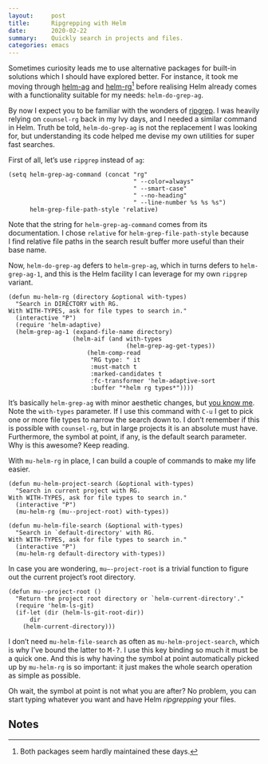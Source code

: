 ```yaml
---
layout:     post
title:      Ripgrepping with Helm
date:       2020-02-22
summary:    Quickly search in projects and files.
categories: emacs
---
```


Sometimes curiosity leads me to use alternative packages for built-in solutions
which I should have explored better. For instance, it took me moving through
[helm-ag](https://github.com/syohex/emacs-helm-ag) and
[helm-rg](https://github.com/cosmicexplorer/helm-rg)[^1] before realising Helm
already comes with a functionality suitable for my needs: `helm-do-grep-ag`.

By now I expect you to be familiar with the wonders of
[ripgrep](https://github.com/BurntSushi/ripgrep). I was heavily relying on
`counsel-rg` back in my Ivy days, and I needed a similar command in Helm. Truth
be told, `helm-do-grep-ag` is not the replacement I was looking for, but
understanding its code helped me devise my own utilities for super fast
searches.

First of all, let’s use `ripgrep` instead of `ag`:

``` emacs-lisp
(setq helm-grep-ag-command (concat "rg"
                                   " --color=always"
                                   " --smart-case"
                                   " --no-heading"
                                   " --line-number %s %s %s")
      helm-grep-file-path-style 'relative)
```

Note that the string for `helm-grep-ag-command` comes from its documentation.
I chose `relative` for `helm-grep-file-path-style` because I find relative file
paths in the search result buffer more useful than their base name.

Now, `helm-do-grep-ag` defers to `helm-grep-ag`, which in turns defers to
`helm-grep-ag-1`, and this is the Helm facility I can leverage for my own
`ripgrep` variant.

``` emacs-lisp
(defun mu-helm-rg (directory &optional with-types)
  "Search in DIRECTORY with RG.
With WITH-TYPES, ask for file types to search in."
  (interactive "P")
  (require 'helm-adaptive)
  (helm-grep-ag-1 (expand-file-name directory)
                  (helm-aif (and with-types
                                 (helm-grep-ag-get-types))
                      (helm-comp-read
                       "RG type: " it
                       :must-match t
                       :marked-candidates t
                       :fc-transformer 'helm-adaptive-sort
                       :buffer "*helm rg types*"))))
```

It’s basically `helm-grep-ag` with minor aesthetic changes, but [you know
me](https://manuel-uberti.github.io/emacs/2019/12/01/el-patch/). Note the
`with-types` parameter. If I use this command with `C-u` I get to pick one or
more file types to narrow the search down to. I don’t remember if this is
possible with `counsel-rg`, but in large projects it is an absolute must have.
Furthermore, the symbol at point, if any, is the default search parameter. Why
is this awesome? Keep reading.

With `mu-helm-rg` in place, I can build a couple of commands to make my life
easier.

``` emacs-lisp
(defun mu-helm-project-search (&optional with-types)
  "Search in current project with RG.
With WITH-TYPES, ask for file types to search in."
  (interactive "P")
  (mu-helm-rg (mu--project-root) with-types))

(defun mu-helm-file-search (&optional with-types)
  "Search in `default-directory' with RG.
With WITH-TYPES, ask for file types to search in."
  (interactive "P")
  (mu-helm-rg default-directory with-types))
```

In case you are wondering, `mu–-project-root` is a trivial function to figure
out the current project’s root directory.

``` emacs-lisp
(defun mu--project-root ()
  "Return the project root directory or `helm-current-directory'."
  (require 'helm-ls-git)
  (if-let (dir (helm-ls-git-root-dir))
      dir
    (helm-current-directory)))
```

I don’t need `mu-helm-file-search` as often as `mu-helm-project-search`, which
is why I’ve bound the latter to <kbd>M-?</kbd>. I use this key binding so much
it must be a quick one. And this is why having the symbol at point automatically
picked up by `mu-helm-rg` is so important: it just makes the whole search
operation as simple as possible.

Oh wait, the symbol at point is not what you are after? No problem, you can
start typing whatever you want and have Helm *ripgrepping* your files.

## Notes ##

[^1]: Both packages seem hardly maintained these days.
